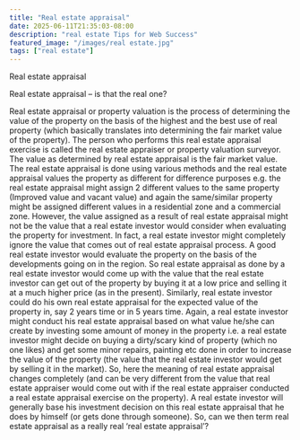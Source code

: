 ```yaml
---
title: "Real estate appraisal"
date: 2025-06-11T21:35:03-08:00
description: "real estate Tips for Web Success"
featured_image: "/images/real estate.jpg"
tags: ["real estate"]
---
```


Real estate appraisal

Real estate appraisal – is that the real one?

Real estate appraisal or property valuation is the process of determining the value of the property on the basis of the highest and the best use of real property (which basically translates into determining the fair market value of the property). The person who performs this real estate appraisal exercise is called the real estate appraiser or property valuation surveyor. The value as determined by real estate appraisal is the fair market value. The real estate appraisal is done using various methods and the real estate appraisal values the property as different for difference purposes e.g. the real estate appraisal might assign 2 different values to the same property (Improved value and vacant value) and again the same/similar property might be assigned different values in a residential zone and a commercial zone. However, the value assigned as a result of real estate appraisal might not be the value that a real estate investor would consider when evaluating the property for investment. In fact, a real estate investor might completely ignore the value that comes out of real estate appraisal process. 
A good real estate investor would evaluate the property on the basis of the developments going on in the region. So real estate appraisal as done by a real estate investor would come up with the value that the real estate investor can get out of the property by buying it at a low price and selling it at a much higher price (as in the present). Similarly, real estate investor could do his own real estate appraisal for the expected value of the property in, say 2 years time or in 5 years time. Again, a real estate investor might conduct his real estate appraisal based on what value he/she can create by investing some amount of money in the property i.e. a real estate investor might decide on buying a dirty/scary kind of property (which no one likes) and get some minor repairs, painting etc done in order to increase the value of the property (the value that the real estate investor would get by selling it in the market). So, here the meaning of real estate appraisal changes completely (and can be very different from the value that real estate appraiser would come out with if the real estate appraiser conducted a real estate appraisal exercise on the property).
A real estate investor will generally base his investment decision on this real estate appraisal that he does by himself (or gets done through someone). So, can we then term real estate appraisal as a really real ‘real estate appraisal’?

